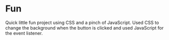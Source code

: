 # Fun
Quick little fun project using CSS and a pinch of JavaScript. 
Used CSS to change the background when the button is clicked and used JavaScript for the event listener.